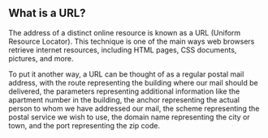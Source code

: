 ## What is a URL?

The address of a distinct online resource is known as a URL (Uniform Resource Locator). This technique is one of the main ways web browsers retrieve internet resources, including HTML pages, CSS documents, pictures, and more.

To put it another way, a URL can be thought of as a regular postal mail address, with the route representing the building where our mail should be delivered, the parameters representing additional information like the apartment number in the building, the anchor representing the actual person to whom we have addressed our mail, the scheme representing the postal service we wish to use, the domain name representing the city or town, and the port representing the zip code.
